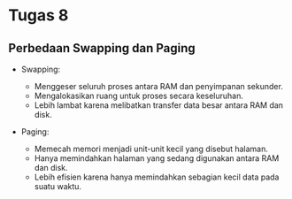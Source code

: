 # Tugas 8
## Perbedaan Swapping dan Paging
- Swapping:
   - Menggeser seluruh proses antara RAM dan penyimpanan sekunder.
   - Mengalokasikan ruang untuk proses secara keseluruhan.
   - Lebih lambat karena melibatkan transfer data besar antara RAM dan disk.

- Paging:
   - Memecah memori menjadi unit-unit kecil yang disebut halaman.
   - Hanya memindahkan halaman yang sedang digunakan antara RAM dan disk.
   - Lebih efisien karena hanya memindahkan sebagian kecil data pada suatu waktu.
